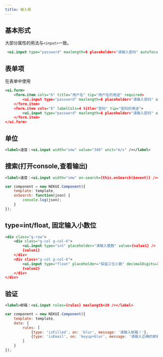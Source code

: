 ```yaml
---
title: 输入框
---
```


## 基本形式

大部分属性的用法与`<input>`一致。

<div class="m-example"></div>

```xml
 <ui.input type="password" maxlength=6 placeholder="请输入密码" autofocus />
```

## 表单项

在表单中使用

<div class="m-example"></div>

```xml
<ui.form>
    <form.item cols="6" title="用户名" tip="用户名的用途" required>
        <ui.input type="password" maxlength=6 placeholder="请输入密码" autofocus required />
    </form.item>
    <form.item cols="6" labelCols=4 title="密码" tip="密码的用途">
        <ui.input type="password" maxlength=6 placeholder="请输入密码" autofocus />
    </form.item>
</ui.form>
```

## 单位

<div class="m-example"></div>

```xml
<label>速度：<ui.input width="smw" value="340" unit="m/s" /></label>
```

## 搜索(打开console,查看输出)

<div class="m-example"></div>

```xml
<label>速度：<ui.input width="smw" on-search={this.onSearch($event)} /></label>
```

```javascript
var component = new NEKUI.Component({
    template: template,
    onSearch: function(json) {
        console.log(json);
    }
});
```

## type=int/float, 固定输入小数位

<div class="m-example"></div>

```xml
<div class="g-row">
    <div class="g-col g-col-6">
        <ui.input type="int" placeholder="请输入整数" value={value1} />
        {value1}
    </div>
    <div class="g-col g-col-6">
        <ui.input type="float" placeholder="保留三位小数" decimalDigits=3 value={value2} />
        {value2}
    </div>
</div>
```

## 验证

<div class="m-example"></div>

```xml
<label>邮箱：<ui.input rules={rules} maxlength=20 /></label>
```

```javascript
var component = new NEKUI.Component({
    template: template,
    data: {
        rules: [
            {type: 'isFilled', on: 'blur', message: '请输入邮箱！'},
            {type: 'isEmail', on: 'keyup+blur', message: '请输入正确的邮箱！'}
        ]
    }
});
```
